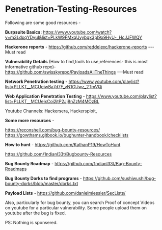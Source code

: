 # Penetration-Testing-Resources

Following are some good resources -  

**Burpsuite Basics:** https://www.youtube.com/watch?v=m3LdoqYDyuI&list=PLkW9FMxqUvybgx3pI9x9HyU-_HcJJFWQY

**Hackerone reports** - https://github.com/reddelexc/hackerone-reports ---Must read

**Vulnerability Details** (How to find,tools to use,references- this is most informative github repo)- https://github.com/swisskyrepo/PayloadsAllTheThings ---Must read


**Network Penetration testing** - https://www.youtube.com/playlist?list=PLLKT__MCUeiwBa7d7F_vN1GUwz_2TmVQj


**Web Application Penetration Testing** - https://www.youtube.com/playlist?list=PLLKT__MCUeixCoi2jtP2Jj8nZzM4MOzBL 

Youtube Channels: Hackersera, Hackersploit, 


**Some more resources** -

https://reconshell.com/bug-bounty-resources/
https://gowthams.gitbook.io/bughunter-handbook/checklists

**How to hunt** - https://github.com/KathanP19/HowToHunt

https://github.com/1ndianl33t/Bugbounty-Resources

**Bug Bounty Roadmap** - https://github.com/1ndianl33t/Bug-Bounty-Roadmaps

**Bug Bounty Dorks to find programs** - https://github.com/sushiwushi/bug-bounty-dorks/blob/master/dorks.txt

**Payload Lists** - https://github.com/danielmiessler/SecLists/

Also, particularly for bug bounty, you can search Proof of concept Videos on youtube for a particular vulnerability. Some people upload them on youtube after the bug is fixed.


PS: Nothing is sponsered.

